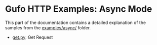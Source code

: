 # Gufo HTTP Examples: Async Mode

This part of the documentation contains a detailed
explanation of the samples from the [examples/async/][examples] folder.

* [get.py](get.md): Get Request

[examples]: https://github.com/gufolabs/gufo_http/tree/master/examples/async
